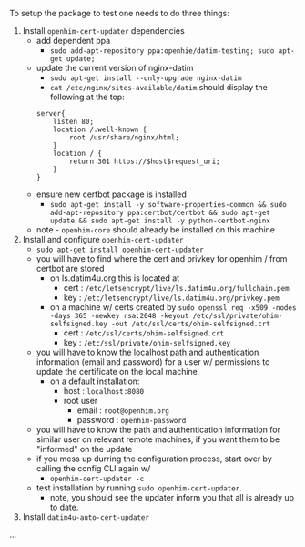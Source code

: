 To setup the package to test one needs to do three things:
1. Install `openhim-cert-updater` dependencies
    - add dependent ppa
        - `sudo add-apt-repository ppa:openhie/datim-testing; sudo apt-get update;`
    - update the current version of nginx-datim
        - `sudo apt-get install --only-upgrade nginx-datim`
        - `cat /etc/nginx/sites-available/datim` should display the following at the top:
        ```
        server{
            listen 80;
            location /.well-known {
                root /usr/share/nginx/html;
            }
            location / {
                return 301 https://$host$request_uri;
            }
        }
        ```
    - ensure new certbot package is installed  
        - `sudo apt-get install -y software-properties-common && sudo add-apt-repository ppa:certbot/certbot && sudo apt-get update && sudo apt-get install -y python-certbot-nginx`
    - note - `openhim-core` should already be installed on this machine
2. Install and configure `openhim-cert-updater`
    - `sudo apt-get install openhim-cert-updater`
    - you will have to find where the cert and privkey for openhim / from certbot are stored 
        - on ls.datim4u.org this is located at 
            - cert : `/etc/letsencrypt/live/ls.datim4u.org/fullchain.pem`
            - key : `/etc/letsencrypt/live/ls.datim4u.org/privkey.pem`
        - on a machine w/ certs created by `sudo openssl req -x509 -nodes -days 365 -newkey rsa:2048 -keyout /etc/ssl/private/ohim-selfsigned.key -out /etc/ssl/certs/ohim-selfsigned.crt`
            - cert : `/etc/ssl/certs/ohim-selfsigned.crt`
            - key : `/etc/ssl/private/ohim-selfsigned.key`
    - you will have to know the localhost path and authentication information (email and password) for a user w/ permissions to update the certificate on the local machine
        - on a default installation:
            - host : `localhost:8080`
            - root user  
                - email : `root@openhim.org`
                - password : `openhim-password`
    - you will have to know the path and authentication information for similar user on relevant remote machines, if you want them to be "informed" on the update
    - if you mess up durring the configuration process, start over by calling the config CLI again w/ 
        - `openhim-cert-updater -c`
    - test installation by running `sudo openhim-cert-updater`.
        - note, you should see the updater inform you that all is already up to date.
3. Install `datim4u-auto-cert-updater`

...